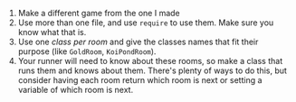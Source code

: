 1. Make a different game from the one I made
2. Use more than one file, and use `require` to use them. Make sure you know what that is.
3. Use one _class per room_ and give the classes names that fit their purpose (like `GoldRoom`, `KoiPondRoom`).
4. Your runner will need to know about these rooms, so make a class that runs them and knows about them. There's plenty of ways to do this, but consider having each room return which room is next or setting a variable of which room is next.
